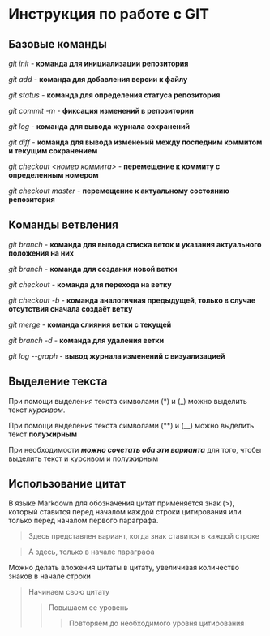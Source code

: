 # Инструкция по работе с GIT

## Базовые команды

*git init* - **команда для инициализации репозитория**

*git add* - **команда для добавления версии к файлу**

*git status* - **команда для определения статуса репозитория**

*git commit -m <message>* - **фиксация изменений в репозитории**

*git log* - **команда для вывода журнала сохранений**

*git diff* - **команда для вывода изменений между последним коммитом и текущим сохранением**

*git checkout <номер коммита>* - **перемещение к коммиту с определенным номером**

*git checkout master* - **перемещение к актуальному состоянию репозитория**

## Команды ветвления

*git branch* - **команда для вывода списка веток и указания актуального положения на них**

*git branch <branchName>* - **команда для создания новой ветки <branchName>**

*git checkout <branchName>* - **команда для перехода на ветку <branchName>**

*git checkout -b <branchName>* - **команда аналогичная предыдущей, только в случае отсутствия сначала создаёт ветку**

*git merge <branchName>* - **команда слияния ветки <branchName> с текущей**

*git branch -d <branchName>* - **команда для удаления ветки <branchName>**

*git log --graph* - **вывод журнала изменений с визуализацией**

## Выделение текста

При помощи выделения текста символами (*) и (_) можно выделить текст *курсивом*.

При помощи выделения текста символами (**) и (__) можно выделить текст **полужирным**

При необходимости **_можно сочетать оба эти варианта_** для того, чтобы выделить текст и курсивом и полужирным

## Использование цитат

В языке Markdown для обозначения цитат применяется знак (>), который ставится перед началом каждой строки цитирования или только перед началом первого параграфа.

>Здесь представлен вариант,
>когда знак ставится в каждой строке

>А здесь, только
в начале параграфа

Можно делать вложения цитаты в цитату, увеличивая количество знаков в начале строки

>Начинаем свою цитату
>>Повышаем ее уровень
>>>Повторяем до необходимого уровня цитирования

